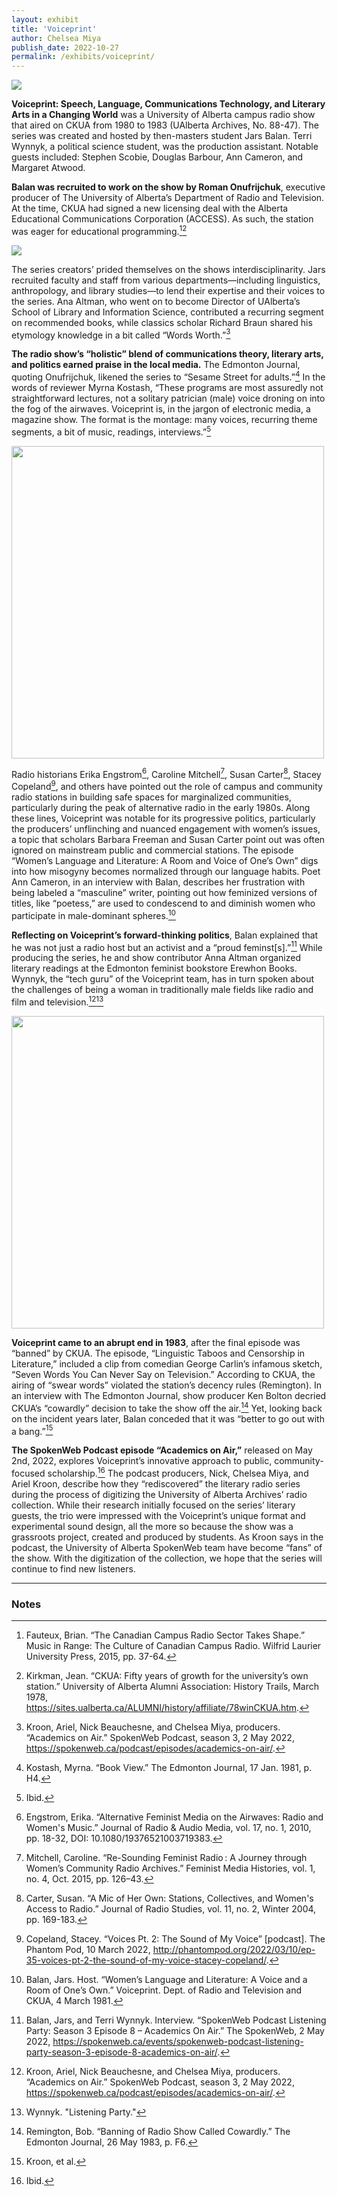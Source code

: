 ```yaml
---
layout: exhibit
title: 'Voiceprint'
author: Chelsea Miya
publish_date: 2022-10-27
permalink: /exhibits/voiceprint/
---
```



<a href="{{ '/img/VoiceprintTape.jpg' | absolute_url }}">
  <img src="{{ '/img/VoiceprintTape.jpg' | absolute_url }}" style="display: block; margin: 0 auto"/>
</a>


**Voiceprint: Speech, Language, Communications Technology, and Literary Arts in a Changing World** was a University of Alberta campus radio show that aired on CKUA from 1980 to 1983 (UAlberta Archives, No. 88-47). The series was created and hosted by then-masters student Jars Balan. Terri Wynnyk, a political science student, was the production assistant. Notable guests included: Stephen Scobie, Douglas Barbour, Ann Cameron, and Margaret Atwood.

**Balan was recruited to work on the show by Roman Onufrijchuk**, executive producer of The University of Alberta’s Department of Radio and Television. At the time, CKUA had signed a new licensing deal with the Alberta Educational Communications Corporation (ACCESS). As such, the station was eager for educational programming.[^1][^2]

<a href="{{ '/img/pappesBalan.jpg' | absolute_url }}">
  <img src="{{ '/img/pappesBalan.jpg' | absolute_url }}"/>
</a>

The series creators’ prided themselves on the shows interdisciplinarity. Jars recruited faculty and staff from various departments—including linguistics, anthropology, and library studies—to lend their expertise and their voices to the series. Ana Altman, who went on to become Director of UAlberta’s School of Library and Information Science, contributed a recurring segment on recommended books, while classics scholar Richard Braun shared his etymology knowledge in a bit called “Words Worth.”[^3]

**The radio show’s “holistic” blend of communications theory, literary arts, and politics earned praise in the local media.** The Edmonton Journal, quoting Onufrijchuk, likened the series to “Sesame Street for adults.”[^4] In the words of reviewer Myrna Kostash, “These programs are most assuredly not straightforward lectures, not a solitary patrician (male) voice droning on into the fog of the airwaves. Voiceprint is, in the jargon of electronic media, a magazine show. The format is the montage: many voices, recurring theme segments, a bit of music, readings, interviews.”[^5]

<a href="{{ '/img/RomanO.jpg' | absolute_url }}">
  <img src="{{ '/img/RomanO.jpg' | absolute_url }}" width="500"/>
</a>

Radio historians Erika Engstrom[^6], Caroline Mitchell[^7], Susan Carter[^8], Stacey Copeland[^9], and others have pointed out the role of campus and community radio stations in building safe spaces for marginalized communities, particularly during the peak of alternative radio in the early 1980s. Along these lines, Voiceprint was notable for its progressive politics, particularly the producers’ unflinching and nuanced engagement with women’s issues, a topic that scholars Barbara Freeman and Susan Carter point out was often ignored on mainstream public and commercial stations. The episode “Women’s Language and Literature: A Room and Voice of One’s Own” digs into how misogyny becomes normalized through our language habits. Poet Ann Cameron, in an interview with Balan, describes her frustration with being labeled a “masculine” writer, pointing out how feminized versions of titles, like “poetess,” are used to condescend to and diminish women who participate in male-dominant spheres.[^10]

**Reflecting on Voiceprint’s forward-thinking politics**, Balan explained that he was not just a radio host but an activist and a “proud feminst\[s\].”[^11] While producing the series, he and show contributor Anna Altman organized literary readings at the Edmonton feminist bookstore Erewhon Books. Wynnyk, the “tech guru” of the Voiceprint team, has in turn spoken about the challenges of being a woman in traditionally male fields like radio and film and television.[^12][^13]

<a href="{{ '/img/TerriW.jpg' | absolute_url }}">
  <img src="{{ '/img/TerriW.jpg' | absolute_url }}" width="500"/>
</a>

**Voiceprint came to an abrupt end in 1983**, after the final episode was “banned” by CKUA. The episode, “Linguistic Taboos and Censorship in Literature,” included a clip from comedian George Carlin’s infamous sketch, “Seven Words You Can Never Say on Television.” According to CKUA, the airing of “swear words” violated the station’s decency rules (Remington). In an interview with The Edmonton Journal, show producer Ken Bolton decried CKUA’s “cowardly” decision to take the show off the air.[^14] Yet, looking back on the incident years later, Balan conceded that it was “better to go out with a bang.”[^15]

**The SpokenWeb Podcast episode “Academics on Air,”** released on May 2nd, 2022, explores Voiceprint’s innovative approach to public, community-focused scholarship.[^16] The podcast producers, Nick, Chelsea Miya, and Ariel Kroon, describe how they “rediscovered” the literary radio series during the process of digitizing the University of Alberta Archives’ radio collection. While their research initially focused on the series’ literary guests, the trio were impressed with the Voiceprint’s unique format and experimental sound design, all the more so because the show was a grassroots project, created and produced by students. As Kroon says in the podcast, the University of Alberta SpokenWeb team have become “fans” of the show. With the digitization of the collection, we hope that the series will continue to find new listeners.


<!-- {% include parallax_image.html collection='qatar' pid='obj12' y='50%' %} -->

---

### Notes

[^1]: Fauteux, Brian. “The Canadian Campus Radio Sector Takes Shape.” Music in Range: The Culture of Canadian Campus Radio. Wilfrid Laurier University Press, 2015, pp. 37-64.

[^2]: Kirkman, Jean. “CKUA: Fifty years of growth for the university’s own station.” University of Alberta Alumni Association: History Trails, March 1978, https://sites.ualberta.ca/ALUMNI/history/affiliate/78winCKUA.htm.

[^3]: Kroon, Ariel, Nick Beauchesne, and Chelsea Miya, producers. “Academics on Air.” SpokenWeb Podcast, season 3, 2 May 2022, https://spokenweb.ca/podcast/episodes/academics-on-air/.

[^4]: Kostash, Myrna. “Book View.” The Edmonton Journal, 17 Jan. 1981, p. H4.

[^5]: Ibid.

[^6]: Engstrom, Erika. “Alternative Feminist Media on the Airwaves: Radio and Women's Music.” Journal of Radio & Audio Media, vol. 17, no. 1, 2010, pp. 18-32, DOI: 10.1080/19376521003719383.

[^7]: Mitchell, Caroline. “Re-Sounding Feminist Radio : A Journey through Women’s Community Radio Archives.” Feminist Media Histories, vol. 1, no. 4, Oct. 2015, pp. 126–43.

[^8]: Carter, Susan. “A Mic of Her Own: Stations, Collectives, and Women's Access to Radio.” Journal of Radio Studies, vol. 11, no. 2, Winter 2004, pp. 169-183.

[^9]: Copeland, Stacey. “Voices Pt. 2: The Sound of My Voice” [podcast]. The Phantom Pod, 10 March 2022, http://phantompod.org/2022/03/10/ep-35-voices-pt-2-the-sound-of-my-voice-stacey-copeland/.

[^10]: Balan, Jars. Host. “Women’s Language and Literature: A Voice and a Room of One’s Own.” Voiceprint. Dept. of Radio and Television and CKUA, 4 March 1981.

[^11]: Balan, Jars, and Terri Wynnyk. Interview. “SpokenWeb Podcast Listening Party: Season 3 Episode 8 – Academics On Air.” The SpokenWeb, 2 May 2022, https://spokenweb.ca/events/spokenweb-podcast-listening-party-season-3-episode-8-academics-on-air/. 

[^12]: Kroon, Ariel, Nick Beauchesne, and Chelsea Miya, producers. “Academics on Air.” SpokenWeb Podcast, season 3, 2 May 2022, https://spokenweb.ca/podcast/episodes/academics-on-air/. 

[^13]: Wynnyk. "Listening Party."

[^14]: Remington, Bob. “Banning of Radio Show Called Cowardly.” The Edmonton Journal, 26 May 1983, p. F6.

[^15]: Kroon, et al.

[^16]: Ibid.